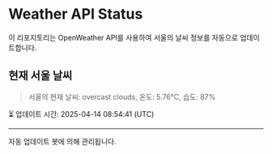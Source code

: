 
# Weather API Status

이 리포지토리는 OpenWeather API를 사용하여 서울의 날씨 정보를 자동으로 업데이트합니다.

## 현재 서울 날씨
> 서울의 현재 날씨: overcast clouds, 온도: 5.76°C, 습도: 87%

⏳ 업데이트 시간: 2025-04-14 08:54:41 (UTC)

---
자동 업데이트 봇에 의해 관리됩니다.
